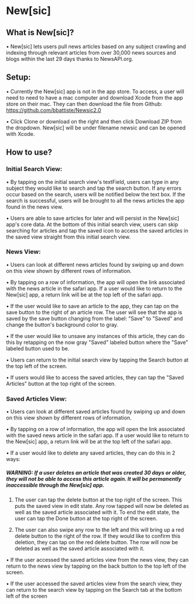 # New[sic]

## What is New[sic]?

• New[sic] lets users pull news articles based on any subject crawling and indexing through relevant articles from over 30,000 news sources and blogs within the last 29 days thanks to NewsAPI.org. 

## Setup:

• Currently the New[sic] app is not in the app store.  To access, a user will need to need to have a mac computer and download Xcode from the app store on their mac.  They can then download the file from Github: https://github.com/bbattiste/Newsic2.0 

• Click Clone or download on the right and then click Download ZIP from the dropdown.  New[sic] will be under filename newsic and can be opened with Xcode.

## How to use?

### Initial Search View:
• By tapping on the initial search view's textField, users can type in any subject they would like to search and tap the search button.  If any errors occur based on the search, users will be notified below the text box.  If the search is successful,
users will be brought to all the news articles the app found in the news view.

• Users are able to save articles for later and will persist in the New[sic] app's core data.  At the bottom of this initial search view, users can skip searching for articles and tap the saved icon to access the saved articles in the saved view
straight from this initial search view.

### News View:
• Users can look at different news articles found by swiping up and down on this view shown by different rows of information.

• By tapping on a row of information, the app will open the link associated with the news article in the safari app.  If a user would like to return to the New[sic] app, a return link will be at the top left of the safari app.

• If the user would like to save an article to the app, they can tap on the save button to the right of an article row.  The user will see that the app is saved by the save button changing from the label: "Save" to "Saved" and change the button's background color to gray.

• If the user would like to unsave any instances of this article, they can do this by retapping on the now gray "Saved" labeled button where the "Save" labeled button used to be.

• Users can return to the initial search view by tapping the Search button at the top left of the screen.

• If users would like to access the saved articles, they can tap the "Saved Articles" button at the top right of the screen.

### Saved Articles View:
• Users can look at different saved articles found by swiping up and down on this view shown by different rows of information.

• By tapping on a row of information, the app will open the link associated with the saved news article in the safari app.  If a user would like to return to the New[sic] app, a return link will be at the top left of the safari app.

• If a user would like to delete any saved articles, they can do this in 2 ways:

##### WARNING: If a user deletes an article that was created 30 days or older, they will not be able to access this article again.  It will be permanently inaccessible through the New[sic] app.

  1. The user can tap the delete button at the top right of the screen.  This puts the saved view in edit state.  Any row tapped will now be deleted as well as the saved article associated with it.  To end the edit state, the user can tap the Done button at the top right of the screen.
  
  2. The user can also swipe any row to the left and this will bring up a red delete button to the right of the row.  If they would like to confirm this deletion, they can tap on the red delete button. The row will now be deleted as well as the saved article associated with it.

• If the user accessed the saved articles view from the news view, they can return to the news view by tapping on the back button to the top left of the screen.

• If the user accessed the saved articles view from the search view, they can return to the search view by tapping on the Search tab at the bottom left of the screen
